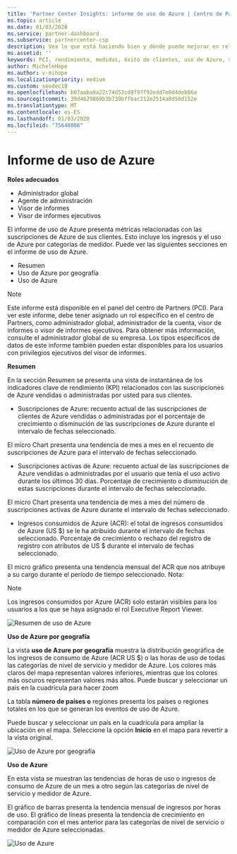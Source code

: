 ```yaml
---
title: 'Partner Center Insights: informe de uso de Azure | Centro de Partners'
ms.topic: article
ms.date: 01/03/2020
ms.service: partner-dashboard
ms.subservice: partnercenter-csp
description: Vea lo que está haciendo bien y dónde puede mejorar en relación con el uso de las suscripciones de Azure que vende o administra para sus clientes.
ms.assetid: ''
keywords: PCI, rendimiento, medidas, éxito de clientes, uso de Azure, suscripciones, análisis, informe
author: MicheleHope
ms.author: v-mihope
ms.localizationpriority: medium
ms.custom: seodec18
ms.openlocfilehash: b07aaba9a22c74d52cd8f97f92edd7e0d4deb86a
ms.sourcegitcommit: 39d4629869b3b739bffbac212e2514a8d50d152e
ms.translationtype: MT
ms.contentlocale: es-ES
ms.lasthandoff: 01/03/2020
ms.locfileid: "75648086"
---
```

# <a name="azure-usage-report"></a>Informe de uso de Azure

**Roles adecuados**
- Administrador global
- Agente de administración
- Visor de informes
- Visor de informes ejecutivos

El informe de uso de Azure presenta métricas relacionadas con las suscripciones de Azure de sus clientes. Esto incluye los ingresos y el uso de Azure por categorías de medidor. Puede ver las siguientes secciones en el informe de uso de Azure.

- Resumen
- Uso de Azure por geografía
- Uso de Azure

 > [!NOTE]
 > Este informe está disponible en el panel del centro de Partners (PCI). Para ver este informe, debe tener asignado un rol específico en el centro de Partners, como administrador global, administrador de la cuenta, visor de informes o visor de informes ejecutivos. Para obtener más información, consulte el administrador global de su empresa. Los tipos específicos de datos de este informe también pueden estar disponibles para los usuarios con privilegios ejecutivos del visor de informes.

**Resumen**

En la sección Resumen se presenta una vista de instantánea de los indicadores clave de rendimiento (KPI) relacionados con las suscripciones de Azure vendidas o administradas por usted para sus clientes.  

- Suscripciones de Azure: recuento actual de las suscripciones de clientes de Azure vendidas o administradas por el porcentaje de crecimiento o disminución de las suscripciones de Azure durante el intervalo de fechas seleccionado.

El micro Chart presenta una tendencia de mes a mes en el recuento de suscripciones de Azure para el intervalo de fechas seleccionado.
- Suscripciones activas de Azure: recuento actual de las suscripciones de Azure vendidas o administradas por el usuario que tenía el uso activo durante los últimos 30 días.
Porcentaje de crecimiento o disminución de estas suscripciones durante el intervalo de fechas seleccionado.

El micro Chart presenta una tendencia de mes a mes del número de suscripciones activas de Azure durante el intervalo de fechas seleccionado.

- Ingresos consumidos de Azure (ACR): el total de ingresos consumidos de Azure (US $) se le ha atribuido durante el intervalo de fechas seleccionado.
Porcentaje de crecimiento o rechazo del registro de registro con atributos de US $ durante el intervalo de fechas seleccionado. 

El micro gráfico presenta una tendencia mensual del ACR que nos atribuye a su cargo durante el período de tiempo seleccionado. Nota: 

> [!NOTE]
 > Los ingresos consumidos por Azure (ACR) solo estarán visibles para los usuarios a los que se haya asignado el rol Executive Report Viewer.

![Resumen de uso de Azure](images/pci/pci_azure_usage_summary_1.png)

**Uso de Azure por geografía**

La vista **uso de Azure por geografía** muestra la distribución geográfica de los ingresos de consumo de Azure (ACR US $) o las horas de uso de todas las categorías de nivel de servicio y medidor de Azure. Los colores más claros del mapa representan valores inferiores, mientras que los colores más oscuros representan valores más altos. Puede buscar y seleccionar un país en la cuadrícula para hacer zoom 

La tabla **número de países o** regiones presenta los países o regiones totales en los que se generan los eventos de uso de Azure.

Puede buscar y seleccionar un país en la cuadrícula para ampliar la ubicación en el mapa. Seleccione la opción **Inicio** en el mapa para revertir a la vista original.

![Uso de Azure por geografía](images/pci/pci_azure_usage_by_geography_2.png)

**Uso de Azure**

En esta vista se muestran las tendencias de horas de uso o ingresos de consumo de Azure de un mes a otro según las categorías de nivel de servicio y medidor de Azure. 

El gráfico de barras presenta la tendencia mensual de ingresos por horas de uso. El gráfico de líneas presenta la tendencia de crecimiento en comparación con el mes anterior para las categorías de nivel de servicio o medidor de Azure seleccionadas.

![Uso de Azure](images/pci/pci_azure_usage_utilization_3.png)